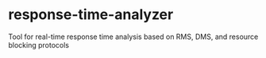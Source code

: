 # response-time-analyzer
Tool for real-time response time analysis based on RMS, DMS, and resource blocking protocols
